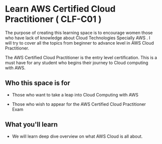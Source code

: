 
# Learn AWS Certified Cloud Practitioner ( CLF-C01 )

The purpose of creating this learning space is to encourage women those who have lack of knowledge about Cloud Technologies Specially AWS .
I will try to  cover all the topics from beginner to advance level in AWS Cloud Practitioner.
 
The AWS Certified Cloud Practitioner is the entry level certification. This is a must have for any student who begins their journey to Cloud computing with AWS. 

## Who this space is for

- Those who want to take a leap into Cloud Computing with AWS

- Those who wish to appear for the AWS Certified Cloud Practitioner Exam

## What you'll learn

- We will learn deep dive overview on what AWS Cloud is all about.









